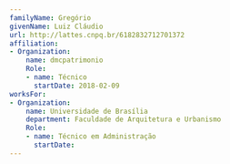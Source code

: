 ```yaml
---
familyName: Gregório
givenName: Luiz Cláudio
url: http://lattes.cnpq.br/6182832712701372
affiliation:
- Organization:
    name: dmcpatrimonio
    Role:
    - name: Técnico
      startDate: 2018-02-09
worksFor:
- Organization:
    name: Universidade de Brasília
    department: Faculdade de Arquitetura e Urbanismo
    Role:
    - name: Técnico em Administração
      startDate:
---
```

